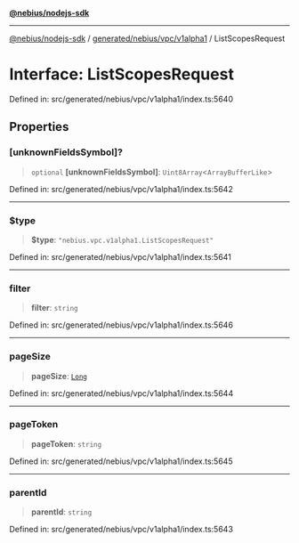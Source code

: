 [**@nebius/nodejs-sdk**](../../../../../README.md)

---

[@nebius/nodejs-sdk](../../../../../README.md) / [generated/nebius/vpc/v1alpha1](../README.md) / ListScopesRequest

# Interface: ListScopesRequest

Defined in: src/generated/nebius/vpc/v1alpha1/index.ts:5640

## Properties

### \[unknownFieldsSymbol\]?

> `optional` **\[unknownFieldsSymbol\]**: `Uint8Array`\<`ArrayBufferLike`\>

Defined in: src/generated/nebius/vpc/v1alpha1/index.ts:5642

---

### $type

> **$type**: `"nebius.vpc.v1alpha1.ListScopesRequest"`

Defined in: src/generated/nebius/vpc/v1alpha1/index.ts:5641

---

### filter

> **filter**: `string`

Defined in: src/generated/nebius/vpc/v1alpha1/index.ts:5646

---

### pageSize

> **pageSize**: [`Long`](../../../../../runtime/protos/core/classes/Long.md)

Defined in: src/generated/nebius/vpc/v1alpha1/index.ts:5644

---

### pageToken

> **pageToken**: `string`

Defined in: src/generated/nebius/vpc/v1alpha1/index.ts:5645

---

### parentId

> **parentId**: `string`

Defined in: src/generated/nebius/vpc/v1alpha1/index.ts:5643
